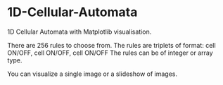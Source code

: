 # 1D-Cellular-Automata
1D Cellular Automata with Matplotlib visualisation. 

There are 256 rules to choose from. 
The rules are triplets of format: 
cell ON/OFF, cell ON/OFF, cell ON/OFF
The rules can be of integer or array type.

You can visualize a single image or a slideshow of images.
